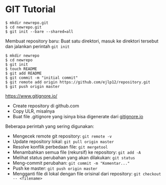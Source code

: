 # GIT Tutorial

```
$ mkdir newrepo.git
$ cd newrepo.git
$ git init --bare --shared=all
```

Membuat repository baru: Buat satu direktori, masuk ke direktori tersebut dan jalankan perintah `git init`

```
$ mkdir newrepo
$ cd newrepo
$ git init
$ touch README
$ git add README
$ git commit -m "initial commit"
$ git remote add origin https://github.com/ejlp12/repository.git
$ git push origin master
```



https://www.gitignore.io/

+ Create repository di github.com
+ Copy ULR, misalnya 
+ Buat file .gitignore yang isinya bisa digenerate dari [gitignore.io](https://www.gitignore.io/)



Beberapa perintah yang sering digunakan:

- Mengecek remote git repository: `git remote -v`
- Update repository lokal: `git pull origin master`
- Resolve konflik perbedaan file: `git mergetool`
- Menambahkan semua file (rekursif) ke repository: `git add -A `
- Melihat status perubahan yang akan dilakukan: `git status`
- Meng-commit perubahan: `git commit -m "Komentar..."`
- Push ke master: `git push origin master`
- Mengganti file di lokal dengan file orisinal dari repository: `git checkout -- <filename>`


